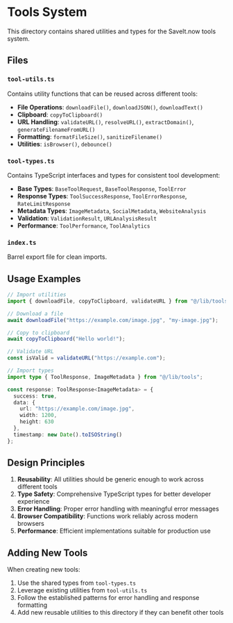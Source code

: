 # Tools System

This directory contains shared utilities and types for the SaveIt.now tools system.

## Files

### `tool-utils.ts`
Contains utility functions that can be reused across different tools:

- **File Operations**: `downloadFile()`, `downloadJSON()`, `downloadText()`
- **Clipboard**: `copyToClipboard()`
- **URL Handling**: `validateURL()`, `resolveURL()`, `extractDomain()`, `generateFilenameFromURL()`
- **Formatting**: `formatFileSize()`, `sanitizeFilename()`
- **Utilities**: `isBrowser()`, `debounce()`

### `tool-types.ts`
Contains TypeScript interfaces and types for consistent tool development:

- **Base Types**: `BaseToolRequest`, `BaseToolResponse`, `ToolError`
- **Response Types**: `ToolSuccessResponse`, `ToolErrorResponse`, `RateLimitResponse`
- **Metadata Types**: `ImageMetadata`, `SocialMetadata`, `WebsiteAnalysis`
- **Validation**: `ValidationResult`, `URLAnalysisResult`
- **Performance**: `ToolPerformance`, `ToolAnalytics`

### `index.ts`
Barrel export file for clean imports.

## Usage Examples

```typescript
// Import utilities
import { downloadFile, copyToClipboard, validateURL } from "@/lib/tools";

// Download a file
await downloadFile("https://example.com/image.jpg", "my-image.jpg");

// Copy to clipboard
await copyToClipboard("Hello world!");

// Validate URL
const isValid = validateURL("https://example.com");

// Import types
import type { ToolResponse, ImageMetadata } from "@/lib/tools";

const response: ToolResponse<ImageMetadata> = {
  success: true,
  data: {
    url: "https://example.com/image.jpg",
    width: 1200,
    height: 630
  },
  timestamp: new Date().toISOString()
};
```

## Design Principles

1. **Reusability**: All utilities should be generic enough to work across different tools
2. **Type Safety**: Comprehensive TypeScript types for better developer experience
3. **Error Handling**: Proper error handling with meaningful error messages
4. **Browser Compatibility**: Functions work reliably across modern browsers
5. **Performance**: Efficient implementations suitable for production use

## Adding New Tools

When creating new tools:

1. Use the shared types from `tool-types.ts`
2. Leverage existing utilities from `tool-utils.ts`
3. Follow the established patterns for error handling and response formatting
4. Add new reusable utilities to this directory if they can benefit other tools
